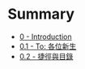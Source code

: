 # Summary

* [0 - Introduction](README.md)
* [0.1 - To: 各位新生](01-to-ge-wei-xin-sheng.md)
* [0.2 - 捷徑與目錄](chapter1.md)



